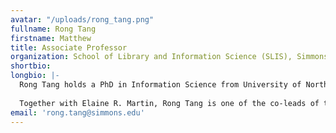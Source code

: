 ```yaml
---
avatar: "/uploads/rong_tang.png"
fullname: Rong Tang
firstname: Matthew
title: Associate Professor
organization: School of Library and Information Science (SLIS), Simmons University
shortbio: 
longbio: |-
  Rong Tang holds a PhD in Information Science from University of North Carolina at Chapel Hill. Her research interests center on user behavior research, including mobile news behaviors, data services in libraries, cognitive styles and user experience, usability evaluation, collaborative user behavior, and paradigm shifts in the field of information. She is the founding Director of Simmons Usability Lab. She also serves as the Director of SLIS PhD Program.
  
  Together with Elaine R. Martin, Rong Tang is one of the co-leads of the RDMLA. Rong Tang is the Principal Investigator for an IMLS funded grant “Retooling the Librarian Workforce: Innovative Post-Master's Certificate Program for Developing Inter-Professional Informationists (IPI).” She serves as the Director for External Relations, Association for Library and Information Science Education (ALISE) from 2017 to 2020.
email: 'rong.tang@simmons.edu'
---
```

